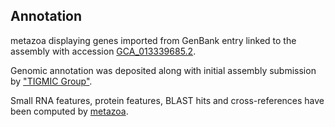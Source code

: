 **Annotation**
----------

metazoa displaying genes imported from GenBank entry linked to the assembly with accession [GCA\_013339685.2](http://www.ebi.ac.uk/ena/data/view/GCA_013339685.2).

Genomic annotation was deposited along with initial assembly submission by ["TIGMIC Group"](URL_GOES_HERE).

Small RNA features, protein features, BLAST hits and cross-references have been
computed by [metazoa](https://metazoa.ensembl.org/info/genome/annotation/index.html).
